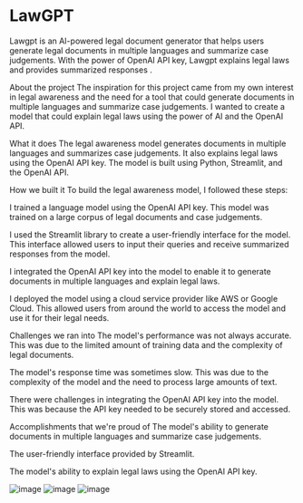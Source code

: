 # LawGPT
Lawgpt is an AI-powered legal document generator that helps users generate legal documents in multiple languages and summarize case judgements. With the power of OpenAI API key, Lawgpt explains legal laws and provides summarized responses .


About the project
The inspiration for this project came from my own interest in legal awareness and the need for a tool that could generate documents in multiple languages and summarize case judgements. I wanted to create a model that could explain legal laws using the power of AI and the OpenAI API.

What it does
The legal awareness model generates documents in multiple languages and summarizes case judgements. It also explains legal laws using the OpenAI API key. The model is built using Python, Streamlit, and the OpenAI API.

How we built it
To build the legal awareness model, I followed these steps:

I trained a language model using the OpenAI API key. This model was trained on a large corpus of legal documents and case judgements.

I used the Streamlit library to create a user-friendly interface for the model. This interface allowed users to input their queries and receive summarized responses from the model.

I integrated the OpenAI API key into the model to enable it to generate documents in multiple languages and explain legal laws.

I deployed the model using a cloud service provider like AWS or Google Cloud. This allowed users from around the world to access the model and use it for their legal needs.

Challenges we ran into
The model's performance was not always accurate. This was due to the limited amount of training data and the complexity of legal documents.

The model's response time was sometimes slow. This was due to the complexity of the model and the need to process large amounts of text.

There were challenges in integrating the OpenAI API key into the model. This was because the API key needed to be securely stored and accessed.

Accomplishments that we're proud of
The model's ability to generate documents in multiple languages and summarize case judgements.

The user-friendly interface provided by Streamlit.

The model's ability to explain legal laws using the OpenAI API key.


![image](https://github.com/MukeshAofficial/LawGPT/assets/132742860/cb91d4ef-c8c1-4f9c-9711-e8c3da2a3bd8)
![image](https://github.com/MukeshAofficial/LawGPT/assets/132742860/ecf5f56a-232c-4d0c-b77b-8c5f07a911f4)
![image](https://github.com/MukeshAofficial/LawGPT/assets/132742860/70f7b369-0dea-49c1-8609-49ba0f68f616)

